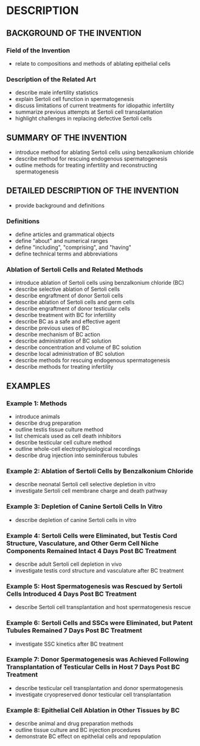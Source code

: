 # DESCRIPTION

## BACKGROUND OF THE INVENTION

### Field of the Invention

- relate to compositions and methods of ablating epithelial cells

### Description of the Related Art

- describe male infertility statistics
- explain Sertoli cell function in spermatogenesis
- discuss limitations of current treatments for idiopathic infertility
- summarize previous attempts at Sertoli cell transplantation
- highlight challenges in replacing defective Sertoli cells

## SUMMARY OF THE INVENTION

- introduce method for ablating Sertoli cells using benzalkonium chloride
- describe method for rescuing endogenous spermatogenesis
- outline methods for treating infertility and reconstructing spermatogenesis

## DETAILED DESCRIPTION OF THE INVENTION

- provide background and definitions

### Definitions

- define articles and grammatical objects
- define "about" and numerical ranges
- define "including", "comprising", and "having"
- define technical terms and abbreviations

### Ablation of Sertoli Cells and Related Methods

- introduce ablation of Sertoli cells using benzalkonium chloride (BC)
- describe selective ablation of Sertoli cells
- describe engraftment of donor Sertoli cells
- describe ablation of Sertoli cells and germ cells
- describe engraftment of donor testicular cells
- describe treatment with BC for infertility
- describe BC as a safe and effective agent
- describe previous uses of BC
- describe mechanism of BC action
- describe administration of BC solution
- describe concentration and volume of BC solution
- describe local administration of BC solution
- describe methods for rescuing endogenous spermatogenesis
- describe methods for treating infertility

## EXAMPLES

### Example 1: Methods

- introduce animals
- describe drug preparation
- outline testis tissue culture method
- list chemicals used as cell death inhibitors
- describe testicular cell culture method
- outline whole-cell electrophysiological recordings
- describe drug injection into seminiferous tubules

### Example 2: Ablation of Sertoli Cells by Benzalkonium Chloride

- describe neonatal Sertoli cell selective depletion in vitro
- investigate Sertoli cell membrane charge and death pathway

### Example 3: Depletion of Canine Sertoli Cells In Vitro

- describe depletion of canine Sertoli cells in vitro

### Example 4: Sertoli Cells were Eliminated, but Testis Cord Structure, Vasculature, and Other Germ Cell Niche Components Remained Intact 4 Days Post BC Treatment

- describe adult Sertoli cell depletion in vivo
- investigate testis cord structure and vasculature after BC treatment

### Example 5: Host Spermatogenesis was Rescued by Sertoli Cells Introduced 4 Days Post BC Treatment

- describe Sertoli cell transplantation and host spermatogenesis rescue

### Example 6: Sertoli Cells and SSCs were Eliminated, but Patent Tubules Remained 7 Days Post BC Treatment

- investigate SSC kinetics after BC treatment

### Example 7: Donor Spermatogenesis was Achieved Following Transplantation of Testicular Cells in Host 7 Days Post BC Treatment

- describe testicular cell transplantation and donor spermatogenesis
- investigate cryopreserved donor testicular cell transplantation

### Example 8: Epithelial Cell Ablation in Other Tissues by BC

- describe animal and drug preparation methods
- outline tissue culture and BC injection procedures
- demonstrate BC effect on epithelial cells and repopulation

